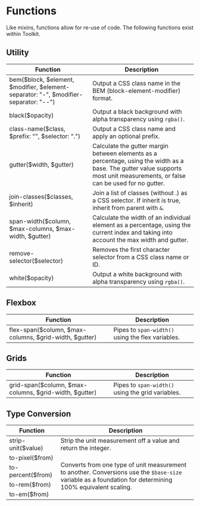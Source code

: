 # Functions #

Like mixins, functions allow for re-use of code. The following functions exist within Toolkit.

## Utility ##

<table class="table is-striped data-table">
    <thead>
        <tr>
            <th>Function</th>
            <th>Description</th>
        </tr>
    </thead>
    <tbody>
        <tr>
            <td>bem($block, $element, $modifier, $element-separator: "-", $modifier-separator: "--")</td>
            <td>Output a CSS class name in the BEM (block-element-modifier) format.</td>
        </tr>
        <tr>
            <td>black($opacity)</td>
            <td>Output a black background with alpha transparency using <code>rgba()</code>.</td>
        </tr>
        <tr>
            <td>class-name($class, $prefix: "", $selector: ".")</td>
            <td>Output a CSS class name and apply an optional prefix.</td>
        </tr>
        <tr>
            <td>gutter($width, $gutter)</td>
            <td>
                Calculate the gutter margin between elements as a percentage, using the width as a base.
                The gutter value supports most unit measurements, or false can be used for no gutter.
            </td>
        </tr>
        <tr>
            <td>join-classes($classes, $inherit)</td>
            <td>Join a list of classes (without .) as a CSS selector. If inherit is true, inherit from parent with <code>&</code>.</td>
        </tr>
        <tr>
            <td>span-width($column, $max-columns, $max-width, $gutter)</td>
            <td>
                Calculate the width of an individual element as a percentage, using the current index and taking into account the max width and gutter.
            </td>
        </tr>
        <tr>
            <td>remove-selector($selector)</td>
            <td>Removes the first character selector from a CSS class name or ID.</td>
        </tr>
        <tr>
            <td>white($opacity)</td>
            <td>Output a white background with alpha transparency using <code>rgba()</code>.</td>
        </tr>
    </tbody>
</table>

## Flexbox ##

<table class="table is-striped data-table">
    <thead>
        <tr>
            <th>Function</th>
            <th>Description</th>
        </tr>
    </thead>
    <tbody>
        <tr>
            <td>flex-span($column, $max-columns, $grid-width, $gutter)</td>
            <td>Pipes to <code>span-width()</code> using the flex variables.</td>
        </tr>
    </tbody>
</table>

## Grids ##

<table class="table is-striped data-table">
    <thead>
        <tr>
            <th>Function</th>
            <th>Description</th>
        </tr>
    </thead>
    <tbody>
        <tr>
            <td>grid-span($column, $max-columns, $grid-width, $gutter)</td>
            <td>Pipes to <code>span-width()</code> using the grid variables.</td>
        </tr>
    </tbody>
</table>

## Type Conversion ##

<table class="table is-striped data-table">
    <thead>
        <tr>
            <th>Function</th>
            <th>Description</th>
        </tr>
    </thead>
    <tbody>
        <tr>
            <td>strip-unit($value)</td>
            <td>Strip the unit measurement off a value and return the integer.</td>
        </tr>
        <tr>
            <td>to-pixel($from)</td>
            <td rowspan="4">
                Converts from one type of unit measurement to another.
                Conversions use the <code>$base-size</code> variable as a foundation for determining 100% equivalent scaling.
            </td>
        </tr>
        <tr>
            <td>to-percent($from)</td>
        </tr>
        <tr>
            <td>to-rem($from)</td>
        </tr>
        <tr>
            <td>to-em($from)</td>
        </tr>
    </tbody>
</table>
